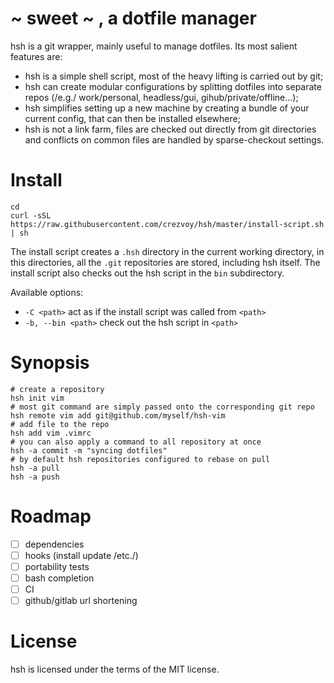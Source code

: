 # ~ sweet ~ , a dotfile manager

hsh is a git wrapper, mainly useful to manage dotfiles.
Its most salient features are:

 - hsh is a simple shell script, most of the heavy lifting is carried out by git;
 - hsh can create modular configurations by splitting dotfiles into separate repos (/e.g./ work/personal, headless/gui, gihub/private/offline...);
 - hsh simplifies setting up a new machine by creating a bundle of your current config, that can then be installed elsewhere;
 - hsh is not a link farm, files are checked out directly from git directories and conflicts on common files are handled by sparse-checkout settings. 

# Install

    cd
    curl -sSL https://raw.githubusercontent.com/crezvoy/hsh/master/install-script.sh | sh

The install script creates a `.hsh` directory in the current working directory,
in this directories, all the `.git` repositories are stored, including hsh
itself. The install script also checks out the hsh script in the `bin`
subdirectory.

Available options:
 - `-C <path>` act as if the install script was called from `<path>`
 - `-b, --bin <path>` check out the hsh script in `<path>`

# Synopsis

    # create a repository 
    hsh init vim
    # most git command are simply passed onto the corresponding git repo
    hsh remote vim add git@github.com/myself/hsh-vim
    # add file to the repo
    hsh add vim .vimrc
    # you can also apply a command to all repository at once
    hsh -a commit -m "syncing dotfiles"
    # by default hsh repositories configured to rebase on pull
    hsh -a pull
    hsh -a push

# Roadmap

 - [ ] dependencies
 - [ ] hooks (install update /etc./)
 - [ ] portability tests
 - [ ] bash completion
 - [ ] CI
 - [ ] github/gitlab url shortening

# License

hsh is licensed under the terms of the MIT license.
